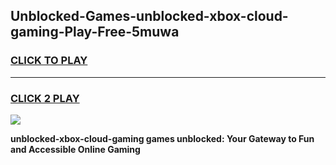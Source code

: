 
## Unblocked-Games-unblocked-xbox-cloud-gaming-Play-Free-5muwa
<h3>
<a href="https://premium76.site?title=unblocked-xbox-cloud-gaming&ref=18A1">CLICK TO PLAY</a></h3>
<hr>

<h3>
<a href="https://premium76.site?title=unblocked-xbox-cloud-gaming&ref=18A1">CLICK 2 PLAY</a>
  
</h3>

<a href="https://premium76.site?title=unblocked-xbox-cloud-gaming&ref=18A1"><img src="https://clearcache.store/games.png"></a>


**unblocked-xbox-cloud-gaming games unblocked: Your Gateway to Fun and Accessible Online Gaming**
